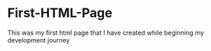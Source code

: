 # First-HTML-Page
This was my first html page that I have created while beginning my development journey  
